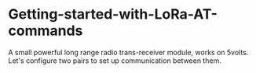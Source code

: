 # Getting-started-with-LoRa-AT-commands
A small powerful long range radio trans-receiver module, works on 5volts. Let's configure two pairs to set up communication between them.
